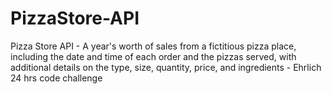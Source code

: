 # PizzaStore-API
 Pizza Store API - A year's worth of sales from a fictitious pizza place, including the date and time of each order and the pizzas served, with additional details on the type, size, quantity, price, and ingredients - Ehrlich 24 hrs code challenge
